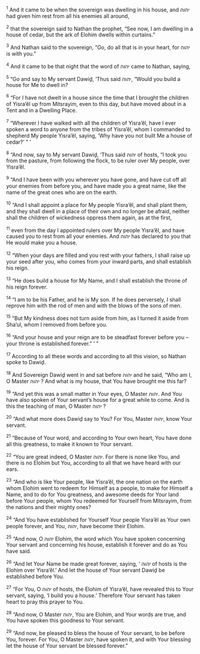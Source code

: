 <sup>1</sup> And it came to be when the sovereign was dwelling in his house, and יהוה had given him rest from all his enemies all around,

<sup>2</sup> that the sovereign said to Nathan the prophet, “See now, I am dwelling in a house of cedar, but the ark of Elohim dwells within curtains.”

<sup>3</sup> And Nathan said to the sovereign, “Go, do all that is in your heart, for יהוה is with you.”

<sup>4</sup> And it came to be that night that the word of יהוה came to Nathan, saying,

<sup>5</sup> “Go and say to My servant Dawiḏ, ‘Thus said יהוה, “Would you build a house for Me to dwell in?

<sup>6</sup> “For I have not dwelt in a house since the time that I brought the children of Yisra’ĕl up from Mitsrayim, even to this day, but have moved about in a Tent and in a Dwelling Place.

<sup>7</sup> “Wherever I have walked with all the children of Yisra’ĕl, have I ever spoken a word to anyone from the tribes of Yisra’ĕl, whom I commanded to shepherd My people Yisra’ĕl, saying, ‘Why have you not built Me a house of cedar?’ ” ’

<sup>8</sup> “And now, say to My servant Dawiḏ, ‘Thus said יהוה of hosts, “I took you from the pasture, from following the flock, to be ruler over My people, over Yisra’ĕl.

<sup>9</sup> “And I have been with you wherever you have gone, and have cut off all your enemies from before you, and have made you a great name, like the name of the great ones who are on the earth.

<sup>10</sup> “And I shall appoint a place for My people Yisra’ĕl, and shall plant them, and they shall dwell in a place of their own and no longer be afraid, neither shall the children of wickedness oppress them again, as at the first,

<sup>11</sup> even from the day I appointed rulers over My people Yisra’ĕl, and have caused you to rest from all your enemies. And יהוה has declared to you that He would make you a house.

<sup>12</sup> “When your days are filled and you rest with your fathers, I shall raise up your seed after you, who comes from your inward parts, and shall establish his reign.

<sup>13</sup> “He does build a house for My Name, and I shall establish the throne of his reign forever.

<sup>14</sup> “I am to be his Father, and he is My son. If he does perversely, I shall reprove him with the rod of men and with the blows of the sons of men.

<sup>15</sup> “But My kindness does not turn aside from him, as I turned it aside from Sha’ul, whom I removed from before you.

<sup>16</sup> “And your house and your reign are to be steadfast forever before you – your throne is established forever.” ’ ”

<sup>17</sup> According to all these words and according to all this vision, so Nathan spoke to Dawiḏ.

<sup>18</sup> And Sovereign Dawiḏ went in and sat before יהוה and he said, “Who am I, O Master יהוה ? And what is my house, that You have brought me this far?

<sup>19</sup> “And yet this was a small matter in Your eyes, O Master יהוה. And You have also spoken of Your servant’s house for a great while to come. And is this the teaching of man, O Master יהוה ?

<sup>20</sup> “And what more does Dawiḏ say to You? For You, Master יהוה, know Your servant.

<sup>21</sup> “Because of Your word, and according to Your own heart, You have done all this greatness, to make it known to Your servant.

<sup>22</sup> “You are great indeed, O Master יהוה. For there is none like You, and there is no Elohim but You, according to all that we have heard with our ears.

<sup>23</sup> “And who is like Your people, like Yisra’ĕl, the one nation on the earth whom Elohim went to redeem for Himself as a people, to make for Himself a Name, and to do for You greatness, and awesome deeds for Your land before Your people, whom You redeemed for Yourself from Mitsrayim, from the nations and their mighty ones?

<sup>24</sup> “And You have established for Yourself Your people Yisra’ĕl as Your own people forever, and You, יהוה, have become their Elohim.

<sup>25</sup> “And now, O יהוה Elohim, the word which You have spoken concerning Your servant and concerning his house, establish it forever and do as You have said.

<sup>26</sup> “And let Your Name be made great forever, saying, ‘ יהוה of hosts is the Elohim over Yisra’ĕl.’ And let the house of Your servant Dawiḏ be established before You.

<sup>27</sup> “For You, O יהוה of hosts, the Elohim of Yisra’ĕl, have revealed this to Your servant, saying, ‘I build you a house.’ Therefore Your servant has taken heart to pray this prayer to You.

<sup>28</sup> “And now, O Master יהוה, You are Elohim, and Your words are true, and You have spoken this goodness to Your servant.

<sup>29</sup> “And now, be pleased to bless the house of Your servant, to be before You, forever. For You, O Master יהוה, have spoken it, and with Your blessing let the house of Your servant be blessed forever.”

